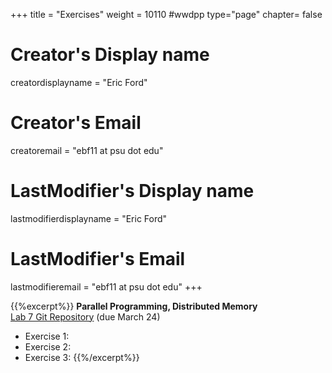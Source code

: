 +++
title = "Exercises"
weight = 10110  #wwdpp
type="page"
chapter= false

# Creator's Display name
creatordisplayname = "Eric Ford"
# Creator's Email
creatoremail = "ebf11 at psu dot edu"
# LastModifier's Display name
lastmodifierdisplayname = "Eric Ford"
# LastModifier's Email
lastmodifieremail = "ebf11 at psu dot edu"
+++


{{%excerpt%}}
<b>Parallel Programming, Distributed Memory</b><br />
[Lab 7 Git Repository](https://github.com/PsuAstro528/lab7-start) (due March 24)

- Exercise 1:
- Exercise 2:
- Exercise 3:
{{%/excerpt%}}
